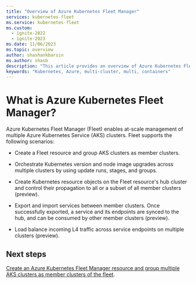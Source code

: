 ```yaml
---
title: "Overview of Azure Kubernetes Fleet Manager"
services: kubernetes-fleet
ms.service: kubernetes-fleet
ms.custom:
  - ignite-2022
  - ignite-2023
ms.date: 11/06/2023
ms.topic: overview
author: shashankbarsin
ms.author: shasb
description: "This article provides an overview of Azure Kubernetes Fleet Manager."
keywords: "Kubernetes, Azure, multi-cluster, multi, containers"
---
```


# What is Azure Kubernetes Fleet Manager?

Azure Kubernetes Fleet Manager (Fleet) enables at-scale management of multiple Azure Kubernetes Service (AKS) clusters. Fleet supports the following scenarios:

* Create a Fleet resource and group AKS clusters as member clusters.

* Orchestrate Kubernetes version and node image upgrades across multiple clusters by using update runs, stages, and groups.

* Create Kubernetes resource objects on the Fleet resource's hub cluster and control their propagation to all or a subset of all member clusters (preview).

* Export and import services between member clusters. Once successfully exported, a service and its endpoints are synced to the hub, and can be consumed by other member clusters (preview).

* Load balance incoming L4 traffic across service endpoints on multiple clusters (preview).

## Next steps

[Create an Azure Kubernetes Fleet Manager resource and group multiple AKS clusters as member clusters of the fleet](./quickstart-create-fleet-and-members.md).
